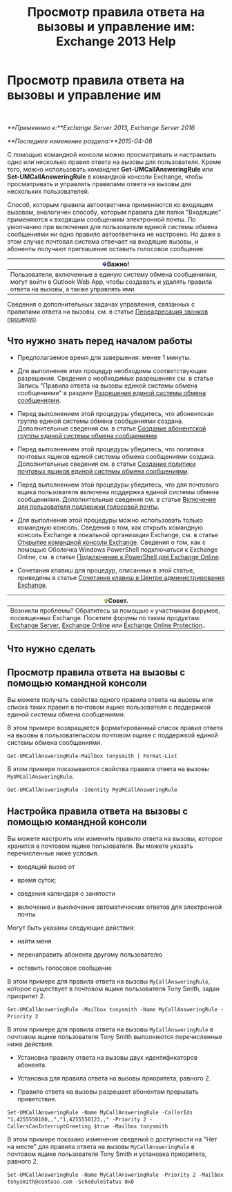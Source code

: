 ﻿---
title: 'Просмотр правила ответа на вызовы и управление им: Exchange 2013 Help'
TOCTitle: Просмотр правила ответа на вызовы и управление им
ms:assetid: de6d9fa1-7878-49a9-bddb-e3317d94f4d8
ms:mtpsurl: https://technet.microsoft.com/ru-ru/library/Dn140251(v=EXCHG.150)
ms:contentKeyID: 54652101
ms.date: 05/22/2018
mtps_version: v=EXCHG.150
ms.translationtype: MT
---

# Просмотр правила ответа на вызовы и управление им

 

_**Применимо к:**Exchange Server 2013, Exchange Server 2016_

_**Последнее изменение раздела:**2015-04-08_

С помощью командной консоли можно просматривать и настраивать одно или несколько правил ответа на вызовы для пользователя. Кроме того, можно использовать командлет **Get-UMCallAnsweringRule** или **Set-UMCallAnsweringRule** в командной консоли Exchange, чтобы просматривать и управлять правилами ответа на вызовы для нескольких пользователей.

Способ, которым правила автоответчика применяются ко входящим вызовам, аналогичен способу, которым правила для папки "Входящие" применяются к входящим сообщениям электронной почты. По умолчанию при включения для пользователя единой системы обмена сообщениями ни одно правило автоответчика не настроено. Но даже в этом случае почтовая система отвечает на входящие вызовы, и абоненты получают приглашение оставить голосовое сообщение.

<table>
<thead>
<tr class="header">
<th><img src="images/Dd876857.important(EXCHG.150).gif" title="Важно" alt="Важно" />Важно!</th>
</tr>
</thead>
<tbody>
<tr class="odd">
<td>Пользователи, включенные в единую систему обмена сообщениями, могут войти в Outlook Web App, чтобы создавать и удалять правила ответа на вызовы, а также управлять ими.</td>
</tr>
</tbody>
</table>


Сведения о дополнительных задачах управления, связанных с правилами ответа на вызовы, см. в статье [Переадресация звонков процедур](forwarding-calls-procedures-exchange-2013-help.md).

## Что нужно знать перед началом работы

  - Предполагаемое время для завершения: менее 1 минуты.

  - Для выполнения этих процедур необходимы соответствующие разрешения. Сведения о необходимых разрешениях см. в статье Запись "Правила ответа на вызовы единой системы обмена сообщениями" в разделе [Разрешения единой системы обмена сообщениями](unified-messaging-permissions-exchange-2013-help.md).

  - Перед выполнением этой процедуры убедитесь, что абонентская группа единой системы обмена сообщениями создана. Дополнительные сведения см. в статье [Создание абонентской группы единой системы обмена сообщениями](create-a-um-dial-plan-exchange-2013-help.md).

  - Перед выполнением этой процедуры убедитесь, что политика почтовых ящиков единой системы обмена сообщениями создана. Дополнительные сведения см. в статье [Создание политики почтовых ящиков единой системы обмена сообщениями](create-a-um-mailbox-policy-exchange-2013-help.md).

  - Перед выполнением этой процедуры убедитесь, что для почтового ящика пользователя включена поддержка единой системы обмена сообщениями. Дополнительные сведения см. в статье [Включение для пользователя поддержки голосовой почты](enable-a-user-for-voice-mail-exchange-2013-help.md).

  - Для выполнения этой процедуры можно использовать только командную консоль. Сведения о том, как открыть командную консоль Exchange в локальной организации Exchange, см. в статье [Открытие командной консоли Exchange](https://technet.microsoft.com/ru-ru/library/dd638134\(v=exchg.150\)). Сведения о том, как с помощью Оболочка Windows PowerShell подключаться к Exchange Online, см. в статье [Подключение к PowerShell для Exchange Online](https://go.microsoft.com/fwlink/p/?linkid=396554).

  - Сочетания клавиш для процедур, описанных в этой статье, приведены в статье [Сочетания клавиш в Центре администрирования Exchange](keyboard-shortcuts-in-the-exchange-admin-center-exchange-online-protection-help.md).

<table>
<thead>
<tr class="header">
<th><img src="images/Bb124558.tip(EXCHG.150).gif" title="Совет" alt="Совет" />Совет.</th>
</tr>
</thead>
<tbody>
<tr class="odd">
<td>Возникли проблемы? Обратитесь за помощью к участникам форумов, посвященных Exchange. Посетите форумы по таким продуктам: <a href="https://go.microsoft.com/fwlink/p/?linkid=60612">Exchange Server</a>, <a href="https://go.microsoft.com/fwlink/p/?linkid=267542">Exchange Online</a> или <a href="https://go.microsoft.com/fwlink/p/?linkid=285351">Exchange Online Protection</a>..</td>
</tr>
</tbody>
</table>


## Что нужно сделать

## Просмотр правила ответа на вызовы с помощью командной консоли

Вы можете получать свойства одного правила ответа на вызовы или списка таких правил в почтовом ящике пользователя с поддержкой единой системы обмена сообщениями.

В этом примере возвращается форматированный список правил ответа на вызовы в пользовательском почтовом ящике с поддержкой единой системы обмена сообщениями.

    Get-UMCallAnsweringRule-Mailbox tonysmith | Format-List

В этом примере показываются свойства правила ответа на вызовы `MyUMCallAnsweringRule`.

    Get-UMCallAnsweringRule -Identity MyUMCallAnsweringRule

## Настройка правила ответа на вызовы с помощью командной консоли

Вы можете настроить или изменить правило ответа на вызовы, которое хранится в почтовом ящике пользователя. Вы можете указать перечисленные ниже условия.

  - входящий вызов от

  - время суток;

  - сведения календаря о занятости

  - включение и выключение автоматических ответов для электронной почты

Могут быть указаны следующие действия:

  - найти меня

  - перенаправить абонента другому пользователю

  - оставить голосовое сообщение

В этом примере для правила ответа на вызовы `MyCallAnsweringRule`, которое существует в почтовом ящике пользователя Tony Smith, задан приоритет 2.

    Set-UMCallAnsweringRule -Mailbox tonysmith -Name MyCallAnsweringRule -Priority 2

В этом примере для правила ответа на вызовы `MyCallAnsweringRule` в почтовом ящике пользователя Tony Smith выполняются перечисленные ниже действия.

  - Установка правилу ответа на вызовы двух идентификаторов абонента.

  - Установка для правила ответа на вызовы приоритета, равного 2.

  - Правило ответа на вызовы разрешает абонентам прерывать приветствие.

<!-- end list -->

    Set-UMCallAnsweringRule -Name MyCallAnsweringRule -CallerIds "1,4255550100,,","1,4255550123,," -Priority 2 -CallersCanInterruptGreeting $true -Mailbox tonysmith

В этом примере показано изменение сведений о доступности на "Нет на месте" для правила ответа на вызовы `MyCallAnsweringRule` в почтовом ящике пользователя Tony Smith и установка приоритета, равного 2.

    Set-UMCallAnsweringRule -Name MyCallAnsweringRule -Priority 2 -Mailbox tonysmith@contoso.com -ScheduleStatus 0x8

